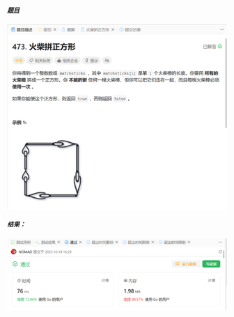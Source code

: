 ##### [题目](https://leetcode.cn/problems/matchsticks-to-square/description/)
![pic](img.png)
##### 结果：
![pic](result.png)